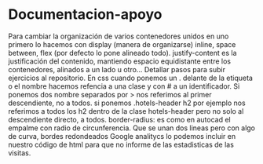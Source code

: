 # Documentacion-apoyo
Para cambiar la organización de varios contenedores unidos en uno primero lo hacemos con display (manera de organizarse) inline, space between, flex (por defecto lo pone alineado todo). justify-content es la justificación del contenido, mantiendo espacio equidistante entre los contenedores, alinados a un lado u otro...
Detallar pasos para subir ejercicios al repositorio.
En css cuando ponemos un . delante de la etiqueta o el nombre hacemos refencia a una clase y con # a un identificador.
Si ponemos dos nombre separados por > nos referimos al primer descendiente, no a todos. si ponemos .hotels-header h2 por ejemplo nos referimos a todos los h2 dentro de la clase hotels-header pero no solo al descendiente directo, a todos.
border-radius: es como en autocad el empalme con radio de circunferencia. Que se unan dos lineas pero con algo de curva, bordes redondeados
Google analitycs lo podemos incluir en nuestro código de html para que no informe de las estadisticas de las visitas.
